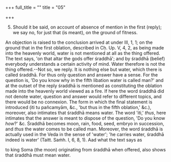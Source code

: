 +++
full_title = ""
title = "05"

+++


5. Should it be said, on account of absence of mention in the first (reply); we say no, for just that (is meant), on the ground of fitness.

An objection is raised to the conclusion arrived at under III, 1, 1; on the ground that in the first oblation, described in Cḥ. Up. V, 4, 2, as being made into the heavenly world, water is not mentioned at all as the thing offered. The text says, 'on that altar the gods offer śraddhā'; and by śraddhā (belief) everybody understands a certain activity of mind. Water therefore is not the thing offered.--Not so, we reply. It is nothing else but water, which there is called śraddhā. For thus only question and answer have a sense. For the question is, 'Do you know why in the fifth libation water is called man?' and at the outset of the reply śraddhā is mentioned as constituting the oblation made into the heavenly world viewed as a fire. If here the word śraddhā did not denote water, question and answer would refer to different topics, and there would be no connexion. The form in which the final statement is introduced (iti tu pañcamyām, &c., 'but thus in the fifth oblation,' &c.), moreover, also intimates that śraddhā means water. The word 'iti,' _thus_, here intimates that the answer is meant to dispose of the question, 'Do you know _how_?' &c. Śraddhā becomes moon, rain, food, seed, embryo in succession, and _thus_ the water comes to be called man. Moreover, the word śraddhā is actually used in the Veda in the sense of 'water'; 'he carries water, śraddhā indeed is water' (Taitt. Saṁh. I, 6, 8, 1). Aad what the text says as

to king Soma (the moon) originating from śraddhā when offered, also shows that śraddhā must mean water.

